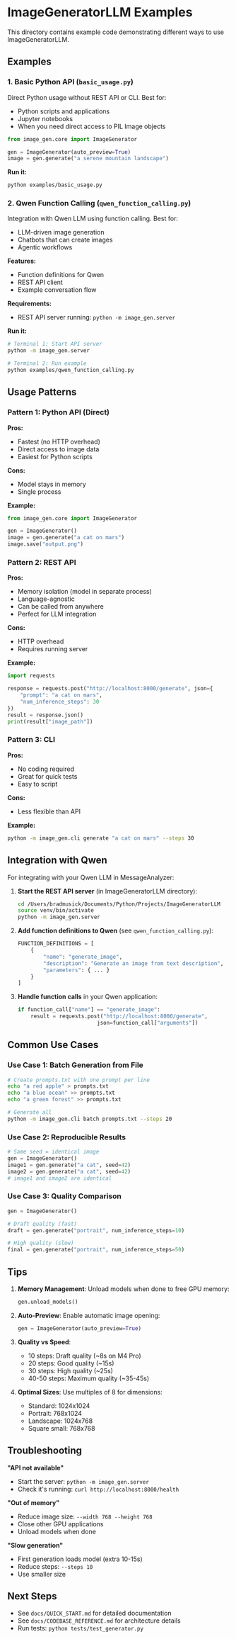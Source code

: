 # ImageGeneratorLLM Examples

This directory contains example code demonstrating different ways to use ImageGeneratorLLM.

## Examples

### 1. Basic Python API (`basic_usage.py`)

Direct Python usage without REST API or CLI. Best for:
- Python scripts and applications
- Jupyter notebooks
- When you need direct access to PIL Image objects

```python
from image_gen.core import ImageGenerator

gen = ImageGenerator(auto_preview=True)
image = gen.generate("a serene mountain landscape")
```

**Run it:**
```bash
python examples/basic_usage.py
```

### 2. Qwen Function Calling (`qwen_function_calling.py`)

Integration with Qwen LLM using function calling. Best for:
- LLM-driven image generation
- Chatbots that can create images
- Agentic workflows

**Features:**
- Function definitions for Qwen
- REST API client
- Example conversation flow

**Requirements:**
- REST API server running: `python -m image_gen.server`

**Run it:**
```bash
# Terminal 1: Start API server
python -m image_gen.server

# Terminal 2: Run example
python examples/qwen_function_calling.py
```

## Usage Patterns

### Pattern 1: Python API (Direct)

**Pros:**
- Fastest (no HTTP overhead)
- Direct access to image data
- Easiest for Python scripts

**Cons:**
- Model stays in memory
- Single process

**Example:**
```python
from image_gen.core import ImageGenerator

gen = ImageGenerator()
image = gen.generate("a cat on mars")
image.save("output.png")
```

### Pattern 2: REST API

**Pros:**
- Memory isolation (model in separate process)
- Language-agnostic
- Can be called from anywhere
- Perfect for LLM integration

**Cons:**
- HTTP overhead
- Requires running server

**Example:**
```python
import requests

response = requests.post("http://localhost:8000/generate", json={
    "prompt": "a cat on mars",
    "num_inference_steps": 30
})
result = response.json()
print(result["image_path"])
```

### Pattern 3: CLI

**Pros:**
- No coding required
- Great for quick tests
- Easy to script

**Cons:**
- Less flexible than API

**Example:**
```bash
python -m image_gen.cli generate "a cat on mars" --steps 30
```

## Integration with Qwen

For integrating with your Qwen LLM in MessageAnalyzer:

1. **Start the REST API server** (in ImageGeneratorLLM directory):
   ```bash
   cd /Users/bradmusick/Documents/Python/Projects/ImageGeneratorLLM
   source venv/bin/activate
   python -m image_gen.server
   ```

2. **Add function definitions to Qwen** (see `qwen_function_calling.py`):
   ```python
   FUNCTION_DEFINITIONS = [
       {
           "name": "generate_image",
           "description": "Generate an image from text description",
           "parameters": { ... }
       }
   ]
   ```

3. **Handle function calls** in your Qwen application:
   ```python
   if function_call["name"] == "generate_image":
       result = requests.post("http://localhost:8000/generate",
                            json=function_call["arguments"])
   ```

## Common Use Cases

### Use Case 1: Batch Generation from File

```bash
# Create prompts.txt with one prompt per line
echo "a red apple" > prompts.txt
echo "a blue ocean" >> prompts.txt
echo "a green forest" >> prompts.txt

# Generate all
python -m image_gen.cli batch prompts.txt --steps 20
```

### Use Case 2: Reproducible Results

```python
# Same seed = identical image
gen = ImageGenerator()
image1 = gen.generate("a cat", seed=42)
image2 = gen.generate("a cat", seed=42)
# image1 and image2 are identical
```

### Use Case 3: Quality Comparison

```python
gen = ImageGenerator()

# Draft quality (fast)
draft = gen.generate("portrait", num_inference_steps=10)

# High quality (slow)
final = gen.generate("portrait", num_inference_steps=50)
```

## Tips

1. **Memory Management**: Unload models when done to free GPU memory:
   ```python
   gen.unload_models()
   ```

2. **Auto-Preview**: Enable automatic image opening:
   ```python
   gen = ImageGenerator(auto_preview=True)
   ```

3. **Quality vs Speed**:
   - 10 steps: Draft quality (~8s on M4 Pro)
   - 20 steps: Good quality (~15s)
   - 30 steps: High quality (~25s)
   - 40-50 steps: Maximum quality (~35-45s)

4. **Optimal Sizes**: Use multiples of 8 for dimensions:
   - Standard: 1024x1024
   - Portrait: 768x1024
   - Landscape: 1024x768
   - Square small: 768x768

## Troubleshooting

**"API not available"**
- Start the server: `python -m image_gen.server`
- Check it's running: `curl http://localhost:8000/health`

**"Out of memory"**
- Reduce image size: `--width 768 --height 768`
- Close other GPU applications
- Unload models when done

**"Slow generation"**
- First generation loads model (extra 10-15s)
- Reduce steps: `--steps 10`
- Use smaller size

## Next Steps

- See `docs/QUICK_START.md` for detailed documentation
- See `docs/CODEBASE_REFERENCE.md` for architecture details
- Run tests: `python tests/test_generator.py`
